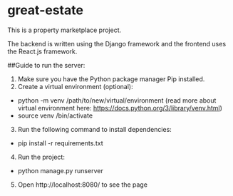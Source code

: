 # great-estate
This is a property marketplace project. 

The backend is written using the Django framework and the frontend uses the React.js framework. 

##Guide to run the server: 
1. Make sure you have the Python package manager Pip installed.
2. Create a virtual environment (optional):
  * python -m venv /path/to/new/virtual/environment (read more about virtual environment here: https://docs.python.org/3/library/venv.html)
  * source venv <venv>/bin/activate  
3. Run the following command to install dependencies:
  * pip install -r requirements.txt
4. Run the project:
  * python manage.py runserver
5. Open http://localhost:8080/ to see the page 

